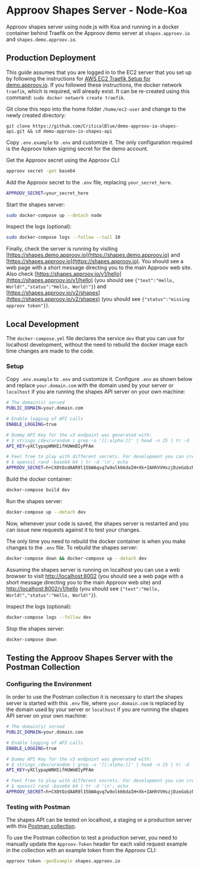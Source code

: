 # Approov Shapes Server - Node-Koa

Approov shapes server using node.js with Koa and running in a docker container behind Traefik on the Approov demo
server at `shapes.approov.io` and `shapes.demo.approov.io`.

## Production Deployment

This guide assumes that you are logged in to the EC2 server that you set up by following the instructions for [AWS EC2 Traefik Setup for demo.approov.io](https://github.com/criticalblue/demo-approov-io-traefik). If you followed these instructions, the docker network `traefik`, which is required, will already exist. It can be re-created using this command: `sudo docker network create traefik`.

Git clone this repo into the home folder `/home/ec2-user` and change to the newly created directory:

```console
git clone https://github.com/CriticalBlue/demo-approov-io-shapes-api.git && cd demo-approov-io-shapes-api
```

Copy `.env.example` to `.env` and customize it. The only configuration required is the Approov token signing secret for the demo account.

Get the Approov secret using the Approov CLI:
```bash
approov secret -get base64
```

Add the Approov secret to the `.env` file, replacing `your_secret_here`.
```bash
APPROOV_SECRET=your_secret_here
```

Start the shapes server:
```bash
sudo docker-compose up --detach node
```

Inspect the logs (optional):
```bash
sudo docker-compose logs --follow --tail 10
```

Finally, check the server is running by visiting [https://shapes.demo.approov.io](https://shapes.demo.approov.io) and [https://shapes.approov.io](https://shapes.approov.io). You should see a web page with a short message directing you to the main Approov web site.
Also check [https://shapes.approov.io/v1/hello](https://shapes.approov.io/v1/hello) (you should see `{"text":"Hello, World!","status":"Hello, World!"}`) and [https://shapes.approov.io/v2/shapes](https://shapes.approov.io/v2/shapes) (you should see `{"status":"missing approov token"}`).

## Local Development

The `docker-compose.yml` file declares the service `dev` that you can use for localhost development, without the need to rebuild the docker image each time changes are made to the code.

### Setup
Copy `.env.example` to `.env` and customize it. Configure `.env` as shown below and replace `your.domain.com` with the domain used by your server or `localhost` if you are running the shapes API server on your own machine:

```bash
# The domain(s) served
PUBLIC_DOMAIN=your.domain.com

# Enable logging of API calls
ENABLE_LOGGING=true

# Dummy API Key for the v3 endpoint was generated with:
# $ strings /dev/urandom | grep -o '[[:alpha:]]' | head -n 25 | tr -d '\n'; echo
API_KEY=yXClypapWNHIifHUWmBIyPFAm

# Feel free to play with different secrets. For development you can create them with:
# $ openssl rand -base64 64 | tr -d '\n'; echo
APPROOV_SECRET=h+CX0tOzdAAR9l15bWAqvq7w9olk66daIH+Xk+IAHhVVHszjDzeGobzNnqyRze3lw/WVyWrc2gZfh3XXfBOmww==
```

Build the docker container:
```bash
docker-compose build dev
```

Run the shapes server:
```bash
docker-compose up --detach dev
```

Now, whenever your code is saved, the shapes server is restarted and you can issue new requests against it to test your changes.

The only time you need to rebuild the docker container is when you make changes to the `.env` file. To rebuild the shapes server:
```bash
docker-compose down && docker-compose up --detach dev
```

Assuming the shapes server is running on localhost you can use a web browser to visit [http://localhost:8002](http://localhost:8002) (you should see a web page with a short message directing you to the main Approov web site) and [http://localhost:8002/v1/hello](http://localhost:8002/v1/hello) (you should see `{"text":"Hello, World!","status":"Hello, World!"}`).

Inspect the logs (optional):
```bash
docker-compose logs --follow dev
```

Stop the shapes server:
```bash
docker-compose down
```

## Testing the Approov Shapes Server with the Postman Collection

### Configuring the Environment

In order to use the Postman collection it is necessary to start the shapes server is started with this `.env` file, where `your.domain.com` is replaced by the domain used by your server or `localhost` if you are running the shapes API server on your own machine:

```bash
# The domain(s) served
PUBLIC_DOMAIN=your.domain.com

# Enable logging of API calls
ENABLE_LOGGING=true

# Dummy API Key for the v3 endpoint was generated with:
# $ strings /dev/urandom | grep -o '[[:alpha:]]' | head -n 25 | tr -d '\n'; echo
API_KEY=yXClypapWNHIifHUWmBIyPFAm

# Feel free to play with different secrets. For development you can create them with:
# $ openssl rand -base64 64 | tr -d '\n'; echo
APPROOV_SECRET=h+CX0tOzdAAR9l15bWAqvq7w9olk66daIH+Xk+IAHhVVHszjDzeGobzNnqyRze3lw/WVyWrc2gZfh3XXfBOmww==
```

### Testing with Postman

The shapes API can be tested on localhost, a staging or a production server with this [Postman collection](https://raw.githubusercontent.com/approov/postman-collections/master/quickstarts/shapes-api/shapes-api.postman_collection.json).

To use the Postman collection to test a production server, you need to manually update the `Approov-Token` header for each valid request example in the collection with an example token from the Approov CLI:

```bash
approov token -genExample shapes.approov.io
```
